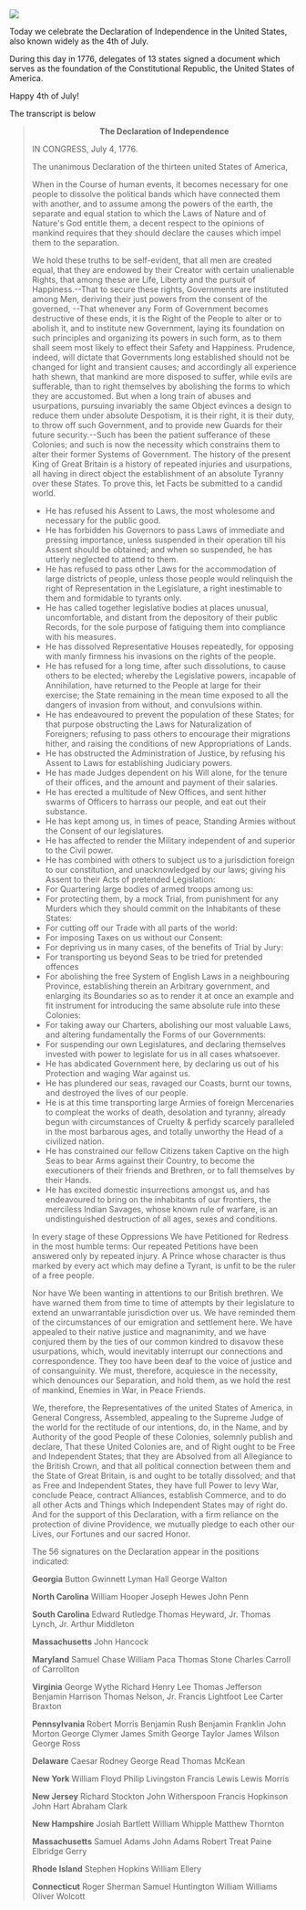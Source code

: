 <img class="post-image" src="{{ cdnUrl }}/files/2012-07-04-independence-day.png" />

Today we celebrate the Declaration of Independence in the United States, also known widely as the 4th of July.

During this day in 1776, delegates of 13 states signed a document which serves as the foundation of the Constitutional Republic, the United States of America.

Happy 4th of July!

The transcript is below

> <div style="text-align: center;"><b>The Declaration of Independence</b></div>
> 
> IN CONGRESS, July 4, 1776.
> 
> The unanimous Declaration of the thirteen united States of America,
> 
> When in the Course of human events, it becomes necessary for one people to dissolve the political bands which have connected them with another, and to assume among the powers of the earth, the separate and equal station to which the Laws of Nature and of Nature's God entitle them, a decent respect to the opinions of mankind requires that they should declare the causes which impel them to the separation.
> 
> We hold these truths to be self-evident, that all men are created equal, that they are endowed by their Creator with certain unalienable Rights, that among these are Life, Liberty and the pursuit of Happiness.--That to secure these rights, Governments are instituted among Men, deriving their just powers from the consent of the governed, --That whenever any Form of Government becomes destructive of these ends, it is the Right of the People to alter or to abolish it, and to institute new Government, laying its foundation on such principles and organizing its powers in such form, as to them shall seem most likely to effect their Safety and Happiness. Prudence, indeed, will dictate that Governments long established should not be changed for light and transient causes; and accordingly all experience hath shewn, that mankind are more disposed to suffer, while evils are sufferable, than to right themselves by abolishing the forms to which they are accustomed. But when a long train of abuses and usurpations, pursuing invariably the same Object evinces a design to reduce them under absolute Despotism, it is their right, it is their duty, to throw off such Government, and to provide new Guards for their future security.--Such has been the patient sufferance of these Colonies; and such is now the necessity which constrains them to alter their former Systems of Government. The history of the present King of Great Britain is a history of repeated injuries and usurpations, all having in direct object the establishment of an absolute Tyranny over these States. To prove this, let Facts be submitted to a candid world.
> 
> * He has refused his Assent to Laws, the most wholesome and necessary for the public good.
> * He has forbidden his Governors to pass Laws of immediate and pressing importance, unless suspended in their operation till his Assent should be obtained; and when so suspended, he has utterly neglected to attend to them.
> * He has refused to pass other Laws for the accommodation of large districts of people, unless those people would relinquish the right of Representation in the Legislature, a right inestimable to them and formidable to tyrants only.&nbsp;
> * He has called together legislative bodies at places unusual, uncomfortable, and distant from the depository of their public Records, for the sole purpose of fatiguing them into compliance with his measures.&nbsp;
> * He has dissolved Representative Houses repeatedly, for opposing with manly firmness his invasions on the rights of the people.
> * He has refused for a long time, after such dissolutions, to cause others to be elected; whereby the Legislative powers, incapable of Annihilation, have returned to the People at large for their exercise; the State remaining in the mean time exposed to all the dangers of invasion from without, and convulsions within.
> * He has endeavoured to prevent the population of these States; for that purpose obstructing the Laws for Naturalization of Foreigners; refusing to pass others to encourage their migrations hither, and raising the conditions of new Appropriations of Lands.
> * He has obstructed the Administration of Justice, by refusing his Assent to Laws for establishing Judiciary powers.
> * He has made Judges dependent on his Will alone, for the tenure of their offices, and the amount and payment of their salaries.
> * He has erected a multitude of New Offices, and sent hither swarms of Officers to harrass our people, and eat out their substance.
> * He has kept among us, in times of peace, Standing Armies without the Consent of our legislatures.
> * He has affected to render the Military independent of and superior to the Civil power.
> * He has combined with others to subject us to a jurisdiction foreign to our constitution, and unacknowledged by our laws; giving his Assent to their Acts of pretended Legislation:
> * For Quartering large bodies of armed troops among us:
> * For protecting them, by a mock Trial, from punishment for any Murders which they should commit on the Inhabitants of these States:
> * For cutting off our Trade with all parts of the world:
> * For imposing Taxes on us without our Consent:&nbsp;
> * For depriving us in many cases, of the benefits of Trial by Jury:
> * For transporting us beyond Seas to be tried for pretended offences
> * For abolishing the free System of English Laws in a neighbouring Province, establishing therein an Arbitrary government, and enlarging its Boundaries so as to render it at once an example and fit instrument for introducing the same absolute rule into these Colonies:
> * For taking away our Charters, abolishing our most valuable Laws, and altering fundamentally the Forms of our Governments:
> * For suspending our own Legislatures, and declaring themselves invested with power to legislate for us in all cases whatsoever.
> * He has abdicated Government here, by declaring us out of his Protection and waging War against us.
> * He has plundered our seas, ravaged our Coasts, burnt our towns, and destroyed the lives of our people.
> * He is at this time transporting large Armies of foreign Mercenaries to compleat the works of death, desolation and tyranny, already begun with circumstances of Cruelty &amp; perfidy scarcely paralleled in the most barbarous ages, and totally unworthy the Head of a civilized nation.
> * He has constrained our fellow Citizens taken Captive on the high Seas to bear Arms against their Country, to become the executioners of their friends and Brethren, or to fall themselves by their Hands.&nbsp;
> * He has excited domestic insurrections amongst us, and has endeavoured to bring on the inhabitants of our frontiers, the merciless Indian Savages, whose known rule of warfare, is an undistinguished destruction of all ages, sexes and conditions.
> 
> In every stage of these Oppressions We have Petitioned for Redress in the most humble terms: Our repeated Petitions have been answered only by repeated injury. A Prince whose character is thus marked by every act which may define a Tyrant, is unfit to be the ruler of a free people.
> 
> Nor have We been wanting in attentions to our British brethren. We have warned them from time to time of attempts by their legislature to extend an unwarrantable jurisdiction over us. We have reminded them of the circumstances of our emigration and settlement here. We have appealed to their native justice and magnanimity, and we have conjured them by the ties of our common kindred to disavow these usurpations, which, would inevitably interrupt our connections and correspondence. They too have been deaf to the voice of justice and of consanguinity. We must, therefore, acquiesce in the necessity, which denounces our Separation, and hold them, as we hold the rest of mankind, Enemies in War, in Peace Friends.
> 
> We, therefore, the Representatives of the united States of America, in General Congress, Assembled, appealing to the Supreme Judge of the world for the rectitude of our intentions, do, in the Name, and by Authority of the good People of these Colonies, solemnly publish and declare, That these United Colonies are, and of Right ought to be Free and Independent States; that they are Absolved from all Allegiance to the British Crown, and that all political connection between them and the State of Great Britain, is and ought to be totally dissolved; and that as Free and Independent States, they have full Power to levy War, conclude Peace, contract Alliances, establish Commerce, and to do all other Acts and Things which Independent States may of right do. And for the support of this Declaration, with a firm reliance on the protection of divine Providence, we mutually pledge to each other our Lives, our Fortunes and our sacred Honor.
> 
> The 56 signatures on the Declaration appear in the positions indicated:
> 
> **Georgia**
> Button Gwinnett
> Lyman Hall
> George Walton
> 
> 
> **North Carolina**
> William Hooper
> Joseph Hewes
> John Penn
> 
> **South Carolina**
> Edward Rutledge
> Thomas Heyward, Jr.
> Thomas Lynch, Jr.
> Arthur Middleton
> 
> **Massachusetts**
> John Hancock
> 
> **Maryland**
> Samuel Chase
> William Paca
> Thomas Stone
> Charles Carroll of Carrollton
> 
> **Virginia**
> George Wythe
> Richard Henry Lee
> Thomas Jefferson
> Benjamin Harrison
> Thomas Nelson, Jr.
> Francis Lightfoot Lee
> Carter Braxton
> 
> **Pennsylvania**
> Robert Morris
> Benjamin Rush
> Benjamin Franklin
> John Morton
> George Clymer
> James Smith
> George Taylor
> James Wilson
> George Ross
> 
> **Delaware**
> Caesar Rodney
> George Read
> Thomas McKean
> 
> **New York**
> William Floyd
> Philip Livingston
> Francis Lewis
> Lewis Morris
> 
> **New Jersey**
> Richard Stockton
> John Witherspoon
> Francis Hopkinson
> John Hart
> Abraham Clark
> 
> **New Hampshire**
> Josiah Bartlett
> William Whipple
> Matthew Thornton
> 
> **Massachusetts**
> Samuel Adams
> John Adams
> Robert Treat Paine
> Elbridge Gerry
> 
> **Rhode Island**
> Stephen Hopkins
> William Ellery
> 
> **Connecticut**
> Roger Sherman
> Samuel Huntington
> William Williams
> Oliver Wolcott
